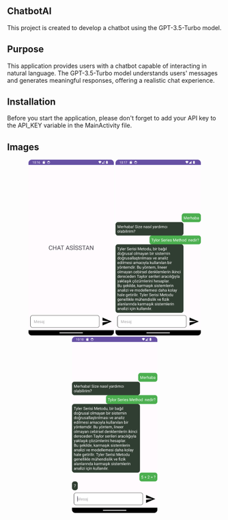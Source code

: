 ## ChatbotAI
This project is created to develop a chatbot using the GPT-3.5-Turbo model.

## Purpose
This application provides users with a chatbot capable of interacting in natural language. The GPT-3.5-Turbo model understands users' messages and generates meaningful responses, offering a realistic chat experience.

## Installation
Before you start the application, please don't forget to add your API key to the API_KEY variable in the MainActivity file.

## Images
<p align="center">
  <img src="https://github.com/olcaykoyuturk/chatbotai/blob/main/img/Screenshot_20240303_131614.png?raw=true" alt="Upload Step 1" width="200">
  <img src="https://github.com/olcaykoyuturk/chatbotai/blob/main/img/Screenshot_20240303_131745.png?raw=true" alt="Upload Step 2" width="200">
  <img src="https://github.com/olcaykoyuturk/chatbotai/blob/main/img/Screenshot_20240303_131827.png?raw=true" alt="Upload Step 3" width="200">
</p>
